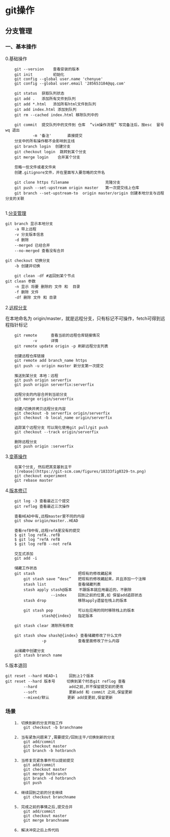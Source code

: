 
# git操作

## 分支管理

### 一、基本操作

0.基础操作

``` info
    git --version    查看安装的版本  
    git init         初始化
    git config --global user.name 'chenyue'  
    git config --global user.email '285653184@qq.com'  

    git status  获取队列状态
    git add .   添加所有文件到队列  
    git add *.html   添加所有html文件到队列  
    git add index.html 添加到队列  
    git rm --cached index.html 移除队列中的  

    git commit  提交队列中的文件到 仓库  “vim操作流程” 写完备注后，按esc  冒号  wq 退出  
            -m '备注'       直接提交  
    分支中的所有操作都不会影响到主线
    git branch login  创建分支  
    git checkout login  跳转到某个分支  
    git merge login    合并某个分支  

    忽略一些文件或者文件夹
    创建.gitignore文件，并在里面写入要忽略的文件名

    git clone https filename                克隆分支
    git push --set-upstream origin master   第一次提交线上仓库
    git branch --set-upstream-to  origin master/origin 创建本地分支与远程分支的关联


```

1.[分支管理](https://git-scm.com/book/zh/v1/Git-%E5%88%86%E6%94%AF-%E5%88%86%E6%94%AF%E7%9A%84%E7%AE%A1%E7%90%86)

``` branch
git branch 显示本地分支
    -a 带上远程
    -v 分支版本信息
    -d 删除
    --merged 已经合并
    --no-merged 查看没有合并

git checkout 切换分支
    -b 创建并切换

    git clean -df #返回到某个节点
git clean 参数
    -n 显示 将要 删除的 文件 和  目录
    -f 删除 文件
    -df 删除 文件 和 目录
```

2.[远程分支](https://git-scm.com/book/zh/v1/Git-%E5%88%86%E6%94%AF-%E8%BF%9C%E7%A8%8B%E5%88%86%E6%94%AF)

在本地命名为 origin/master，就是远程分支，只有标记不可操作，fetch可得到远程指针标记

``` remote
    git remote      查看当前的远程仓库链接情况
            -v      详情
    git remote update origin -p 刷新远程分支列表

    创建远程仓库链接
    git remote add branch_name https
    git push -u origin master 新分支第一次提交

    推送到某分支 本地：远程
    git push origin serverfix
    git push origin serverfix:serverfix

    远程分支的内容合并到当前分支
    git merge origin/serverfix

    创建/切换并拷贝远程分支内容
    git checkout -b serverfix origin/serverfix
    git checkout -b local_name origin/serverfix

    追踪某个远程分支 可以简化使用git pull/git push
    git checkout --track origin/serverfix

    删除远程分支
    git push origin :serverfix
```

3.[变基操作](https://git-scm.com/book/zh/v1/Git-%E5%88%86%E6%94%AF-%E5%88%86%E6%94%AF%E7%9A%84%E5%8F%98%E5%9F%BA)

``` rebase
    在某个分支, 然后把其变基到主干
    ![rebase](https://git-scm.com/figures/18333fig0329-tn.png)
    git checkout experiment 
    git rebase master
```

4.[版本修订](https://git-scm.com/book/zh/v1/Git-%E5%B7%A5%E5%85%B7-%E4%BF%AE%E8%AE%A2%E7%89%88%E6%9C%AC%EF%BC%88Revision%EF%BC%89%E9%80%89%E6%8B%A9)

``` version
    git log -3 查看最近三个提交  
    git reflog 查看最近三次操作 

    查看HEAD中有,远程master里不同的内容
    git show origin/master..HEAD

    查看refB中有,远程refA里没有的提交
    $ git log refA..refB
    $ git log ^refA refB
    $ git log refB --not refA

    交互式添加
    git add -i

    储藏工作状态
    git stash                   把现有的修改藏起来
        git stash save “desc”   把现有的修改藏起来，并且添加一个注释
        stash list              查看储藏列表
        stash apply stash@版本   不跟版本就应用最近的，不删除
                    --index     回到之前的位置,如 保留add追踪状态
        stash drop              移除apply遗留在栈上的版本

        git stash pop           可以在应用的同时移除栈上的版本
                stash@{index}   指定版本

    git stash clear 清除所有修改

    git stash show shash@{index} 查看储藏修改了什么文件
                -p              查看里面修改了什么内容

    从储藏中创建分支
    git stash branch name
```

5.版本退回

``` reset
git reset --hard HEAD~1     回到上1个版本  
git reset --hard 版本号     切换到某个时态git reflog 查看  
        --hard              add之前,并不保留提交前的更改  
        --soft              更新add 和 commit 之间,保留更新  
        --mixed/默认        更新 add变更前,保留更新  

```

### 场景

``` use
    1. 切换到新的分支开始工作
        git checkout -b branchname  

    2. 当有紧急问题来了,需要提交/回到主干/切换到新的分支
        git add/commit
        git checkout master
        git branch -b hotbranch

    3. 当修复完紧急事件可以提前提交
        git add/commit
        git checkout master
        git merge hotbranch
        git branch -d hotbranch
        git push

    4. 继续回到之前的分支继续
        git checkout branchname

    5. 完成之前的事情之后,提交合并
        git add/commit
        git checkout master
        git merge branchname

    6. 解决冲突之后上传代码
```

